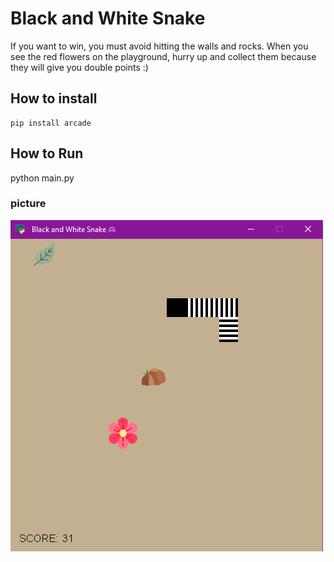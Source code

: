 # Black and White Snake
If you want to win, you must avoid hitting the walls and rocks. 
When you see the red flowers on the playground, hurry up and collect them because they will give you double points :)


## How to install
```
pip install arcade

```

## How to Run
python main.py


### picture
![screen shot](pic/game.png)
